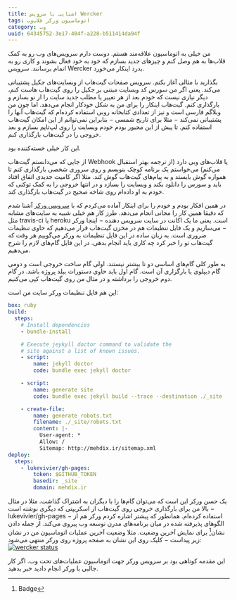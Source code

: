 ```yaml
---
title: اشنایی با سرویس Wercker
tags: اتوماسیون ورکر قلاب‌وب
category: وب
uuid: 64345752-3e17-404f-a228-b511414da94f
---
```

من خیلی به اتوماسیون علاقه‌مند هستم. دوست دارم سرویس‌های وب رو به کمک قلاب‌ها به هم وصل کنم و چیزهای جدید بسازم که خود به خود فعال بشوند و کاری رو به اتمام برسانند. سرویس Wercker بدرد اینکار می‌خورد.

بگذارید با مثالی آغاز بکنم. سرویس صفحات گیت‌هاب از وبسایت‌های جکیل پشتیبانی می‌کند. یعنی اگر
من سورس کد وبسایت مبتنی بر جکیل را روی گیت‌هاب هاست کنم، دیگر نیازی نیست که خودم بعد از هر تغییر یا مطلب جدید سایت را از نو بسازم و بارگذاری کنم. گیت‌هاب اینکار را برای من به شکل خودکار انجام می‌دهد. اما چون من وبلاگم فارسی است و نیز از تعدادی کتابخانه روبی استفاده کرده‌ام که گیت‌هاب آنها را
پشتیبانی نمی‌کند − مثلا برای تاریخ شمسی − بنابراین نمی‌توانم از این امکان گیت‌هاب استفاده کنم.
تا پیش از این مجبور بودم خودم وبسایت را روی لپ‌تاپم بسازم و بعد خروجی را در گیت‌هاب بارگذاری کنم.

این کار خیلی خسته‌کننده‌ بود.

از جایی که می‌دانستم گیت‌هاب Webhook یا قلاب‌های وبی دارد (از ترجمه بهتر استقبال می‌کنم) می‌خواستم یک برنامه کوچک بنویسم و روی سروری شخصی بارگذاری کنم تا همواره گوش بایستد و به پیام‌های گیت‌هاب گوش کند.
مثلا اگر کامیت جدیدی اتفاق افتاد باید و سورس را دانلود بکند و وبسایت را بسازد و در انتها خروجی را به کمک توکنی که خودم به او داده‌ام روی شاخه صحیح در گیت‌هاب بارگذاری کند.

در همین افکار بودم و خودم را برای اینکار آماده می‌کردم که با ‬[سرویس ورکر](https://app.wercker.com/) آشنا شدم که دقیقا
همین کار را مجانی انجام می‌دهد. طرز کار هم خیلی شبیه به سایت‌های مشابه مثل travis-ci یا
heroku است.
یعنی ما یک اکانت در سایت سرویس دهنده − اینجا ورکر − می‌سازیم و یک فایل تنظیمات هم در مخزن گیت‌هاب
قرار می‌دهیم که حاوی تنظیمات ضروری است. به زبان ساده در این فایل تنظیمات به ورکر می‌گوییم هر وقت
که گیت‌هاب تو را خبر کرد چه کاری باید انجام بدهی. در این فایل گام‌های لازم را شرح می‌دهیم.

به طور کلی گام‌های اساسی دو تا بیشتر نیستند. اولی گام ساخت خروجی است و دومی گام دیپلوی یا بارگزاری آن است. گام اول باید حاوی دستورات بیلد پروژه باشد. در گام دوم خروجی را برداشته و در مثال من روی گیت‌هاب کپی می‌کنیم.

این هم فایل تنظیمات ورکر سایت من است:

~~~yaml
box: ruby
build:
  steps:
    # Install dependencies
    - bundle-install

    # Execute jeykyll doctor command to validate the
    # site against a list of known issues.
    - script:
        name: jekyll doctor
        code: bundle exec jekyll doctor

    - script:
        name: generate site
        code: bundle exec jekyll build --trace --destination ./_site

    - create-file:
        name: generate robots.txt
        filename: ./_site/robots.txt
        content: |-
          User-agent: *
          Allow: /
          Sitemap: http://mehdix.ir/sitemap.xml
deploy:
  steps:
    - lukevivier/gh-pages:
        token: $GITHUB_TOKEN
        basedir: _site
        domain: mehdix.ir
~~~

یک حسن ورکر این است که می‌توان گام‌ها را با دیگران به اشتراک گذاشت. مثلا در مثال بالا من برای
بارگذاری خروجی روی گیت‌هاب از اسکریپتی که دیگری نوشته است − lukevivier/gh-pages − استفاده
کرده‌ام. همانطور که پیشتر اشاره کردم ورکر هم از الگوهای پذیرفته شده در میان برنامه‌های مدرن توسعه وب پیروی می‌کند. از جمله دادن نشان[^1] برای نمایش آخرین وضعیت. مثلا وضعیت آخرین عملیات اتوماسیون من در نشان زیر پیداست − کلیک روی این نشان به صفحه پروژه روی ورکر منتهی می‌شود:
[![wercker status](https://app.wercker.com/status/7cdfaf1d4ea865468f4965954ed95247/s "wercker status")](https://app.wercker.com/project/bykey/7cdfaf1d4ea865468f4965954ed95247)

این مقدمه کوتاهی بود بر سرویس ورکر جهت اتوماسیون عملیات‌های تحت وب. اگر کار جالبی با ورکر انجام دادید خبر بدهید.

[^1]: Badge
